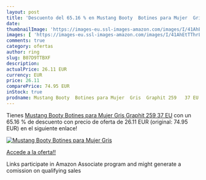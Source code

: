 ```yaml
---
layout: post
title: 'Descuento del 65.16 % en Mustang Booty  Botines para Mujer  Gris '
date: 
thumbnailImage: 'https://images-eu.ssl-images-amazon.com/images/I/41AhEtTThrL._SL200_.jpg'
images: [ 'https://images-eu.ssl-images-amazon.com/images/I/41AhEtTThrL._SL200_.jpg' ]
comments: true
category: ofertas
author: ring
slug: B07D9TTBXF
description:
actualPrice: 26.11 EUR
currency: EUR
price: 26.11
comparePrice: 74.95 EUR
inStock: true
prodname: Mustang Booty  Botines para Mujer  Gris  Graphit 259   37 EU
---
```


Tienes [Mustang Booty  Botines para Mujer  Gris  Graphit 259   37 EU](https://www.amazon.es/dp/B07D9TTBXF/?tag=tolees-21) con un 65.16 % de descuento con precio de oferta de 26.11 EUR (original: 74.95 EUR) en el siguiente enlace!

[![Mustang Booty  Botines para Mujer  Gris ](https://images-eu.ssl-images-amazon.com/images/I/41AhEtTThrL._SL200_.jpg)](https://www.amazon.es/dp/B07D9TTBXF/?tag=tolees-21)

[Accede a la oferta!!](https://www.amazon.es/dp/B07D9TTBXF/?tag=tolees-21)

Links participate in Amazon Associate program and might generate a comission on qualifying sales


